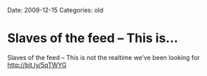 Date: 2009-12-15
Categories: old

# Slaves of the feed – This is...

Slaves of the feed – This is not the realtime we’ve been looking for <a href="http://bit.ly/5qTWYG" rel="nofollow">http://bit.ly/5qTWYG</a>

